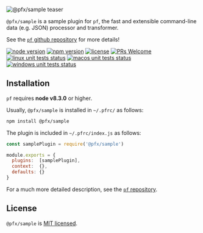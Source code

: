 ![@pfx/sample teaser][teaser]

`@pfx/sample` is a sample plugin for `pf`, the fast and extensible command-line data (e.g. JSON) processor and transformer.

See the [`pf` github repository][pf] for more details!

[![node version][node-shield]][node]
[![npm version][npm-shield]][npm-package]
[![license][license-shield]][license]
[![PRs Welcome][prs-shield]][pfx-how-to-contribute]
[![linux unit tests status][linux-unit-tests-shield]][actions]
[![macos unit tests status][macos-unit-tests-shield]][actions]
[![windows unit tests status][windows-unit-tests-shield]][actions]

## Installation

`pf` requires **node v8.3.0** or higher.

Usually, `@pfx/sample` is installed in `~/.pfrc/` as follows:

```bash
npm install @pfx/sample
```

The plugin is included in `~/.pfrc/index.js` as follows:

```js
const samplePlugin = require('@pfx/sample')

module.exports = {
  plugins:  [samplePlugin],
  context:  {},
  defaults: {}
}
```

For a much more detailed description, see the [`pf` repository][pf].

## License

`@pfx/sample` is [MIT licensed][license].

[npm-package]: https://www.npmjs.com/package/@pfx/sample
[license]: https://github.com/Yord/pfx-core/blob/master/LICENSE
[teaser]: ./teaser.gif
[pf]: https://github.com/Yord/pf
[actions]: https://github.com/Yord/pfx-sample/actions
[npm-shield]: https://img.shields.io/npm/v/@pfx/sample.svg?color=orange
[license-shield]: https://img.shields.io/badge/license-MIT-blue.svg?color=yellow
[unit-tests-shield]: https://github.com/Yord/pfx-sample/workflows/unit%20tests/badge.svg?branch=master
[node-shield]: https://img.shields.io/node/v/@pfx/sample?color=red
[node]: https://nodejs.org/
[prs-shield]: https://img.shields.io/badge/PRs-welcome-green.svg
[pfx-how-to-contribute]: https://github.com/Yord/pf
[linux-unit-tests-shield]: https://github.com/Yord/pfx-sample/workflows/linux/badge.svg?branch=master
[macos-unit-tests-shield]: https://github.com/Yord/pfx-sample/workflows/macos/badge.svg?branch=master
[windows-unit-tests-shield]: https://github.com/Yord/pfx-sample/workflows/windows/badge.svg?branch=master